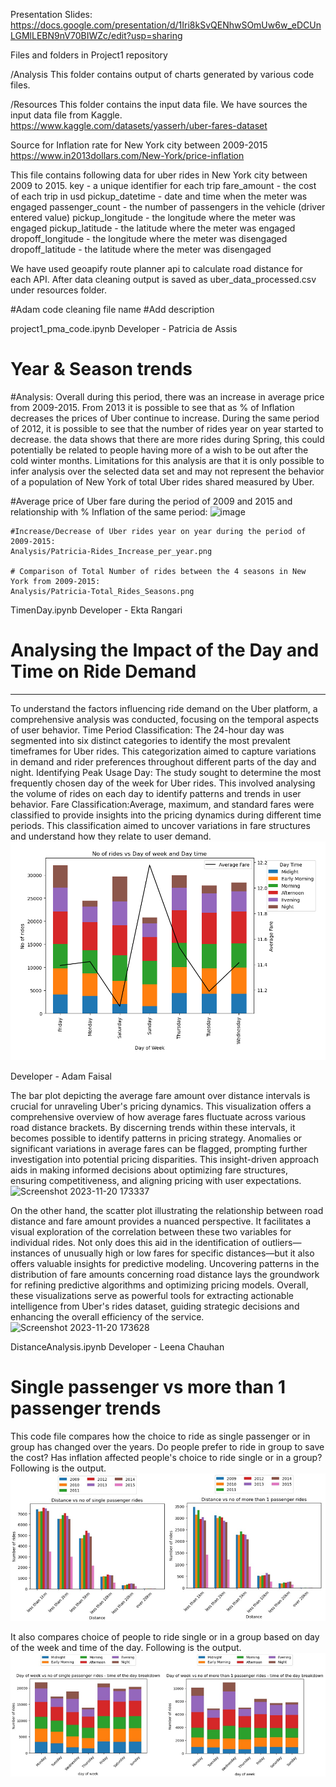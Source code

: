 Presentation Slides:
https://docs.google.com/presentation/d/1Iri8kSvQENhwSOmUw6w_eDCUnLGMlLEBN9nV70BIWZc/edit?usp=sharing

Files and folders in Project1 repository

/Analysis
This folder contains output of charts generated by various code files.

/Resources
This folder contains the input data file. We have sources the input data file from Kaggle. 
https://www.kaggle.com/datasets/yasserh/uber-fares-dataset

Source for Inflation rate for New York city between 2009-2015
https://www.in2013dollars.com/New-York/price-inflation

This file contains following data for uber rides in New York city between 2009 to 2015.
key - a unique identifier for each trip
fare_amount - the cost of each trip in usd
pickup_datetime - date and time when the meter was engaged
passenger_count - the number of passengers in the vehicle (driver entered value)
pickup_longitude - the longitude where the meter was engaged
pickup_latitude - the latitude where the meter was engaged
dropoff_longitude - the longitude where the meter was disengaged
dropoff_latitude - the latitude where the meter was disengaged

We have used geoapify route planner api to calculate road distance for each API. After data cleaning output is saved as uber_data_processed.csv under resources folder.

#Adam code cleaning file name
#Add description

project1_pma_code.ipynb
Developer - Patricia de Assis

# Year & Season trends
#Analysis: 
  Overall during this period, there was an increase in average price from 2009-2015. From 2013 it is possible to see that as % of Inflation decreases the prices of Uber continue to increase. 
  During the same period of 2012, it is possible to see that the number of rides year on year started to decrease.
  the data shows that there are more rides during Spring, this could potentially be related to people having more of a wish to be out after the cold winter months. 
  Limitations for this analysis are that it is only possible to infer analysis over the selected data set and may not represent the behavior of a population of New York of total Uber rides shared measured by Uber. 

  #Average price of Uber fare during the period of 2009 and 2015 and relationship with % Inflation of the same period: 
    ![image](https://github.com/Leena-680/Project1/assets/143486132/4e8a06c7-0536-4386-a97b-ae59b91b4d06)

    #Increase/Decrease of Uber rides year on year during the period of 2009-2015:
    Analysis/Patricia-Rides_Increase_per_year.png
    
    # Comparison of Total Number of rides between the 4 seasons in New York from 2009-2015:
    Analysis/Patricia-Total_Rides_Seasons.png

TimenDay.ipynb
Developer - Ekta Rangari
# Analysing the Impact of the Day and Time on Ride Demand
_________________________________________________________________
To understand the factors influencing ride demand on the Uber platform, a comprehensive analysis was conducted, focusing on the temporal aspects of user behavior.
Time Period Classification: The 24-hour day was segmented into six distinct categories to identify the most prevalent timeframes for Uber rides. This categorization aimed to capture variations in demand and rider preferences throughout different parts of the day and night.
Identifying Peak Usage Day: The study sought to determine the most frequently chosen day of the week for Uber rides. This involved analysing the volume of rides on each day to identify patterns and trends in user behavior.
Fare Classification:Average, maximum, and standard fares were classified to provide insights into the pricing dynamics during different time periods. This classification aimed to uncover variations in fare structures and understand how they relate to user demand.
![image](output-2.png)


Developer - Adam Faisal 

The bar plot depicting the average fare amount over distance intervals is crucial for unraveling Uber's pricing dynamics. This visualization offers a comprehensive overview of how average fares fluctuate across various road distance brackets. By discerning trends within these intervals, it becomes possible to identify patterns in pricing strategy. Anomalies or significant variations in average fares can be flagged, prompting further investigation into potential pricing disparities. This insight-driven approach aids in making informed decisions about optimizing fare structures, ensuring competitiveness, and aligning pricing with user expectations.
![Screenshot 2023-11-20 173337](https://github.com/Leena-680/Project1/assets/129300626/f6439c6f-34c5-41f4-96f1-abd056797a2a)



On the other hand, the scatter plot illustrating the relationship between road distance and fare amount provides a nuanced perspective. It facilitates a visual exploration of the correlation between these two variables for individual rides. Not only does this aid in the identification of outliers—instances of unusually high or low fares for specific distances—but it also offers valuable insights for predictive modeling. Uncovering patterns in the distribution of fare amounts concerning road distance lays the groundwork for refining predictive algorithms and optimizing pricing models. Overall, these visualizations serve as powerful tools for extracting actionable intelligence from Uber's rides dataset, guiding strategic decisions and enhancing the overall efficiency of the service.
![Screenshot 2023-11-20 173628](https://github.com/Leena-680/Project1/assets/129300626/f3cefa04-a1ca-4957-b134-893223e69c4a)



DistanceAnalysis.ipynb
Developer - Leena Chauhan

# Single passenger vs more than 1 passenger trends
This code file compares how the choice to ride as single passenger or in group has changed over the years. Do people prefer to ride in group to save the cost? Has inflation affected people's choice to ride single or in a group? Following is the output.
![Distance](image.png)

It also compares choice of people to ride single or in a group based on day of the week and time of the day. Following is the output.
![Time](image-1.png)



